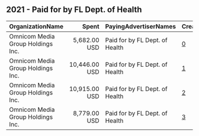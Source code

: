 ## 2021 - Paid for by FL Dept. of Health 
|OrganizationName|Spent|PayingAdvertiserNames|CreativeUrls|Impressions|Genders|AgeBrackets|CountryCodes|BillingAddresses|CandidateBallotInformation|
|:---|---:|:---|:---|---:|:---|:---|:---|:---|:---|
|Omnicom Media Group Holdings Inc.|5,682.00 USD|Paid for by FL Dept. of Health|[0](https://www.snap.com/political-ads/asset/eb2364a3a0b92295c4f07391ed8034e1e3d01d8ef2c7ed56be4a4503ad298df7?mediaType=mp4)|3,629,235||24-|united states|"225 N Michigan Avenue Suite 820,,,Chicago,60601,US"||
|Omnicom Media Group Holdings Inc.|10,446.00 USD|Paid for by FL Dept. of Health|[1](https://www.snap.com/political-ads/asset/01e6f2ec51f5c76acb73b73dd5e1e889740637dfbf59af9c791303b62d656949?mediaType=mp4)|6,455,533||24-|united states|"225 N Michigan Avenue Suite 820,,,Chicago,60601,US"||
|Omnicom Media Group Holdings Inc.|10,915.00 USD|Paid for by FL Dept. of Health|[2](https://www.snap.com/political-ads/asset/f76eea72edb74e33a6d72d980d84050deddebaff816e401c00897fb81d9bf4a3?mediaType=mp4)|6,755,851||24-|united states|"225 N Michigan Avenue Suite 820,,,Chicago,60601,US"||
|Omnicom Media Group Holdings Inc.|8,779.00 USD|Paid for by FL Dept. of Health|[3](https://www.snap.com/political-ads/asset/c6b9810d3565b6e859745bcbad5809bce7f5b1b3974c8e6cc281a8197feaf63b?mediaType=mp4)|5,436,519||24-|united states|"225 N Michigan Avenue Suite 820,,,Chicago,60601,US"||
